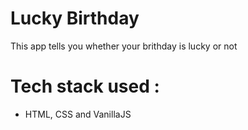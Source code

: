 # Lucky Birthday
This app tells you whether your brithday is lucky or not
# Tech stack used : 
* HTML, CSS and VanillaJS
